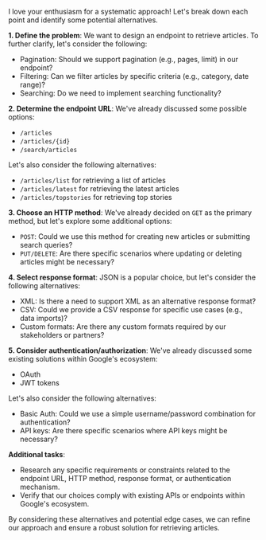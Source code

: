 I love your enthusiasm for a systematic approach! Let's break down each point and identify some potential alternatives.

**1. Define the problem**: We want to design an endpoint to retrieve articles. To further clarify, let's consider the following:

* Pagination: Should we support pagination (e.g., pages, limit) in our endpoint?
* Filtering: Can we filter articles by specific criteria (e.g., category, date range)?
* Searching: Do we need to implement searching functionality?

**2. Determine the endpoint URL**: We've already discussed some possible options:

* `/articles`
* `/articles/{id}`
* `/search/articles`

Let's also consider the following alternatives:

* `/articles/list` for retrieving a list of articles
* `/articles/latest` for retrieving the latest articles
* `/articles/topstories` for retrieving top stories

**3. Choose an HTTP method**: We've already decided on `GET` as the primary method, but let's explore some additional options:

* `POST`: Could we use this method for creating new articles or submitting search queries?
* `PUT/DELETE`: Are there specific scenarios where updating or deleting articles might be necessary?

**4. Select response format**: JSON is a popular choice, but let's consider the following alternatives:

* XML: Is there a need to support XML as an alternative response format?
* CSV: Could we provide a CSV response for specific use cases (e.g., data imports)?
* Custom formats: Are there any custom formats required by our stakeholders or partners?

**5. Consider authentication/authorization**: We've already discussed some existing solutions within Google's ecosystem:

* OAuth
* JWT tokens

Let's also consider the following alternatives:

* Basic Auth: Could we use a simple username/password combination for authentication?
* API keys: Are there specific scenarios where API keys might be necessary?

**Additional tasks**:

* Research any specific requirements or constraints related to the endpoint URL, HTTP method, response format, or authentication mechanism.
* Verify that our choices comply with existing APIs or endpoints within Google's ecosystem.

By considering these alternatives and potential edge cases, we can refine our approach and ensure a robust solution for retrieving articles.